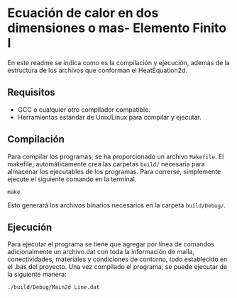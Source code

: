 # Ecuación de calor en dos dimensiones o mas- Elemento Finito I

En este readme se indica como es la compilación y ejecución, además de la estructura de los archivos que conforman el HeatEquation2d.

## Requisitos

- GCC o cualquier otro compilador compatible.
- Herramientas estándar de Unix/Linux para compilar y ejecutar.

## Compilación

Para compilar los programas, se ha proporcionado un archivo `Makefile`. El makefile, automáticamente crea las carpetas `build/` necesaria para almacenar los ejecutables de los programas. Para correrse, simplemente ejecute el siguiente comando en la terminal.

```
make
```

Esto generará los archivos binarios necesarios en la carpeta `build/Debug/`.

## Ejecución

Para ejecutar el programa se tiene que agregar por línea de comandos adicionalmente un archivo.dat con toda la información de malla, conectividades, materiales y condiciones de contorno, todo establecido en el .bas del proyecto. Una vez compilado el programa, se puede ejecutar de la siguiente manera:

```
./build/Debug/Main2d Line.dat
```